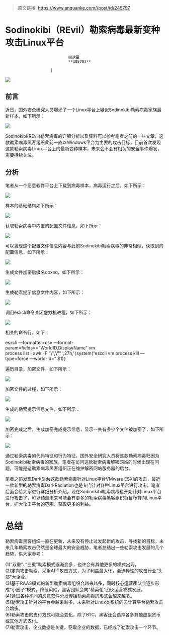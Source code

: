 > 原文链接: https://www.anquanke.com//post/id/245797 


# Sodinokibi（REvil）勒索病毒最新变种攻击Linux平台


                                阅读量   
                                **305703**
                            
                        |
                        
                                                                                    



[![](https://p2.ssl.qhimg.com/t01808abb660e086c0e.jpg)](https://p2.ssl.qhimg.com/t01808abb660e086c0e.jpg)



## 前言

近日，国外安全研究人员爆光了一个Linux平台上疑似Sodinokibi勒索病毒家族最新样本，如下所示：

[![](https://p3.ssl.qhimg.com/t01cf359852afb7279e.png)](https://p3.ssl.qhimg.com/t01cf359852afb7279e.png)

Sodinokibi(REvil)勒索病毒的详细分析以及资料可以参考笔者之前的一些文章，这款勒索病毒黑客组织此前一直以Windows平台为主要的攻击目标，目前首次发现这款勒索病毒Linux平台上的最新变种样本，未来会不会有相关的安全事件爆发，需要持续关注。



## 分析

笔者从一个恶意软件平台上下载到病毒样本，病毒运行之后，如下所示：

[![](https://p1.ssl.qhimg.com/t01769d7a18cb555063.png)](https://p1.ssl.qhimg.com/t01769d7a18cb555063.png)

样本的基础结构如下所示：

[![](https://p3.ssl.qhimg.com/t01bc2153695c83d2ff.png)](https://p3.ssl.qhimg.com/t01bc2153695c83d2ff.png)

获取勒索病毒中内置的配置文件信息，如下所示：

[![](https://p0.ssl.qhimg.com/t0195263c889eb2b86e.png)](https://p0.ssl.qhimg.com/t0195263c889eb2b86e.png)

可以发现这个配置文件信息内容与此前Sodinokibi勒索病毒的非常相似，获取到的配置信息，如下所示：

[![](https://p0.ssl.qhimg.com/t01775d424c973bfcad.png)](https://p0.ssl.qhimg.com/t01775d424c973bfcad.png)

生成文件加密后缀名qoxaq，如下所示：

[![](https://p2.ssl.qhimg.com/t010e65f0b84e905498.png)](https://p2.ssl.qhimg.com/t010e65f0b84e905498.png)

生成勒索提示信息文件内容，如下所示：

[![](https://p1.ssl.qhimg.com/t010a85428e8b2b8d31.png)](https://p1.ssl.qhimg.com/t010a85428e8b2b8d31.png)

调用esxcli命令关闭虚拟机进程，如下所示：

[![](https://p5.ssl.qhimg.com/t01182c7a2294568493.png)](https://p5.ssl.qhimg.com/t01182c7a2294568493.png)

相关的命令行，如下：

esxcli —formatter=csv —format-<br>
param=fields==”WorldID,DisplayName” vm<br>
process list | awk -F “\”**,\”**“ ‘,27h,’`{`system(“esxcli vm process kill —type=force —world-id=” $1)`}`

遍历目录，加密文件，如下所示：

[![](https://p5.ssl.qhimg.com/t01237525508c1a1533.png)](https://p5.ssl.qhimg.com/t01237525508c1a1533.png)

加密文件的过程，如下所示：

[![](https://p0.ssl.qhimg.com/t01a372438976b36cfe.png)](https://p0.ssl.qhimg.com/t01a372438976b36cfe.png)

生成的勒索提示信息文件，如下所示：

[![](https://p2.ssl.qhimg.com/t01a2c5c1eec0d4f2c7.png)](https://p2.ssl.qhimg.com/t01a2c5c1eec0d4f2c7.png)

加密完成之后，生成加密完成提示信息，显示一共有多少个文件被加密了，如下所示：

[![](https://p5.ssl.qhimg.com/t0157d342396d92e991.png)](https://p5.ssl.qhimg.com/t0157d342396d92e991.png)

通过勒索病毒的代码特征和行为特征，国外安全研究人员将这款勒索病毒归因为Sodinokibi勒索病毒的家族，笔者在访问这款勒索病毒解密网站的时候出现在问题，可能是这勒索病毒黑客组织正在维护解密网站服务器的后台。

笔者之前发现DarkSide这款勒索病毒针对Linux平台VMware ESXI的攻击，最近一款新型的勒索病毒DarkRadiation也是专门针对各种Linux平台进行攻击，笔者后面会给大家进行详细分析介绍，现在Sodinokibi勒索病毒也开始针对Linux平台进行攻击了，可以预测未来可能会有更多的勒索病毒黑客组织将目标转向Linux平台，扩大攻击平台的范围，获取更多的利益。



# <a class="reference-link" name="%E6%80%BB%E7%BB%93"></a>总结

勒索病毒黑客组织一直在更新，从来没有停止过发起新的攻击，寻找新的目标，未来几年勒索攻击仍然是全球最大的安全威胁，笔者总结出一些勒索攻击发展的几个趋势，供大家参考：

(1)”双重”、”三重”勒索模式逐渐变多，也许会有其他更多的模式出现。<br>
(2)定向攻击勒索，采用APT攻击方式，为了利益最大化，会选择性的攻击行业“头部”大企业。<br>
(3)基于RAAS模式的新型勒索病毒组织会越来越多，同时核心运营团队会逐步形成“小圈子”模式，降低风险，黑客团队会向“精英化”团伙运营模式发展。<br>
(4)通过各种不同的恶意软件分发传播勒索病毒的形式会越来越多。<br>
(5)勒索攻击针对的平台会越来越多，未来针对Linux类系统的云计算平台勒索攻击会增多。<br>
(6)勒索攻击的支付方式可能会变化，除了BTC，黑客还会选择各多其他虚拟货币或其他方式支付。<br>
(7)勒索攻击，企业数据是关键，窃取企业的数据，已经成了勒索攻击一个环节。
